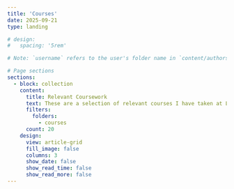 ```yaml
---
title: 'Courses'
date: 2025-09-21
type: landing

# design:
#   spacing: '5rem'

# Note: `username` refers to the user's folder name in `content/authors/`

# Page sections
sections:
  - block: collection
    content:
      title: Relevant Coursework
      text: These are a selection of relevant courses I have taken at Lafayette College and Northeastern University.
      filters:
        folders:
          - courses
      count: 20
    design:
      view: article-grid
      fill_image: false
      columns: 3
      show_date: false
      show_read_time: false
      show_read_more: false
---
```


